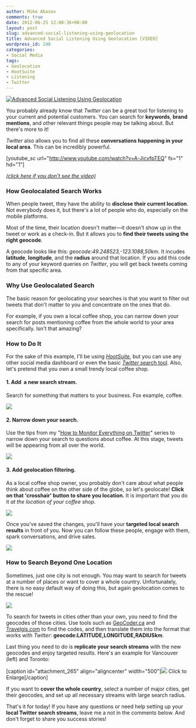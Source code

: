 ```yaml
---
author: Mike Abasov
comments: true
date: 2012-06-25 12:00:36+00:00
layout: post
slug: advanced-social-listening-using-geolocation
title: Advanced Social Listening Using Geolocation [VIDEO]
wordpress_id: 240
categories:
- Social Media
tags:
- Geolocation
- HootSuite
- Listening
- Twitter
---
```


[![Advanced Social Listening Using Geolocation](http://marketingbeforefunding.com/wp-content/uploads/2012/06/geolocal.png)](http://marketingbeforefunding.com/2012/06/25/advanced-social-listening-using-geolocation/)

You probably already know that _Twitter_ can be a great tool for listening to your current and potential customers. You can search for **keywords**, **brand mentions**, and other relevant things people may be talking about. But there's more to it!

_Twitter_ also allows you to find all these **conversations happening in your local area**. This can be incredibly powerful.

[youtube_sc url="http://www.youtube.com/watch?v=A-JjcvfpTEQ" fs="1" hd="1"]


[_(click here if you don't see the video)_](http://www.youtube.com/watch?v=A-JjcvfpTEQ)





### How Geolocalated Search Works


When people tweet, they have the ability to **disclose their current location**. Not everybody does it, but there's a lot of people who do, especially on the mobile platforms.

Most of the time, their location doesn't matter—it doesn't show up in the tweet or work as a check-in. But it allows you to **find their tweets using the right geocode**.

A geocode looks like this: _geocode:49.248523,-123.1088,50km_. It incudes **latitude**, **longitude**, and the **radius** around that location. If you add this code to any of your keyword queries on _Twitter_, you will get back tweets coming from that specific area.


### Why Use Geolocalated Search


The basic reason for geolocating your searches is that you want to filter out tweets that don't matter to you and concentrate on the ones that do.

For example, if you own a local coffee shop, you can narrow down your search for posts mentioning coffee from the whole world to your area specifically. Isn't that amazing?


### How to Do It


For the sake of this example, I'll be using _[HootSuite](http://hootsuite.com)_, but you can use any other social media dashboard or even the basic [_Twitter_ search tool](http://search.twitter.com). Also, let's pretend that you own a small trendy local coffee shop.


#### 1. Add  a new search stream.


Search for something that matters to your business. Fox example, coffee.


![](http://marketingbeforefunding.com/wp-content/uploads/2012/06/Screen-Shot-2012-06-24-at-2.26.34-AM.png)





#### 2. Narrow down your search.


Use the tips from my "[How to Monitor Everything on Twitter](http://marketingbeforefunding.com/2010/09/05/how-to-monitor-everything-on-twitter/)" series to narrow down your search to questions about coffee. At this stage, tweets will be appearing from all over the world.


![](http://marketingbeforefunding.com/wp-content/uploads/2012/06/Screen-Shot-2012-06-24-at-2.28.20-AM.png)





#### 3. Add geolocation filtering.


As a local coffee shop owner, you probably don't care about what people think about coffee on the other side of the globe, so let's geolocate! **Click on that 'crosshair' button to share you location.** It is important that you do it _at the location of your coffee shop_.


![](http://marketingbeforefunding.com/wp-content/uploads/2012/06/Screen-Shot-2012-06-24-at-2.19.22-AM.png)


Once you've saved the changes, you'll have your **targeted local search results** in front of you. Now you can follow these people, engage with them, spark conversations, and drive sales.


![](http://marketingbeforefunding.com/wp-content/uploads/2012/06/Screen-Shot-2012-06-24-at-2.18.29-AM.png)





### How to Search Beyond One Location


Sometimes, just one city is not enough. You may want to search for tweets at a number of places or want to cover a whole country. Unfortunately, there is no easy default way of doing this, but again geolocation comes to the rescue!


[![](http://marketingbeforefunding.com/wp-content/uploads/2012/06/Screen-Shot-2012-06-24-at-2.19.57-AM-500x170.png)](http://geocoder.ca)


To search for tweets in cities other than your own, you need to find the geocodes of those cities. Use tools such as [GeoCoder.ca](http://geocoder.ca) and [Travelgis.com](http://www.travelgis.com/geocode/default.aspx) to find the codes, and then translate them into the format that works with _Twitter_: **geocode:LATITUDE,LONGITUDE,RADIUSkm**.

Last thing you need to do is **replicate your search streams** with the new geocodes and enjoy targeted results. Here's an example for Vancouver (left) and Toronto:

[caption id="attachment_265" align="aligncenter" width="500"][![](http://marketingbeforefunding.com/wp-content/uploads/2012/06/Screen-Shot-2012-06-24-at-2.18.57-AM-500x287.png)](http://marketingbeforefunding.com/wp-content/uploads/2012/06/Screen-Shot-2012-06-24-at-2.18.57-AM.png) Click to Enlarge[/caption]

If you want to **cover the whole country**, select a number of major cities, get their geocodes, and set up all necessary streams with large search radius.

That's it for today! If you have any questions or need help setting up your **local Twitter search streams**, leave me a not in the comments below. And don't forget to share you success stories!
